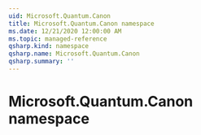 ```yaml
---
uid: Microsoft.Quantum.Canon
title: Microsoft.Quantum.Canon namespace
ms.date: 12/21/2020 12:00:00 AM
ms.topic: managed-reference
qsharp.kind: namespace
qsharp.name: Microsoft.Quantum.Canon
qsharp.summary: ''
---
```


# Microsoft.Quantum.Canon namespace



